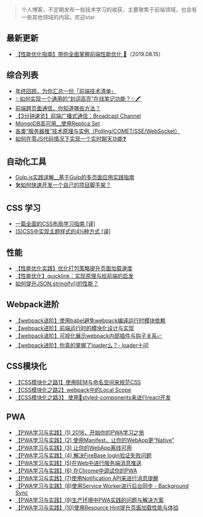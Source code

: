 > 个人博客，不定期发布一些技术学习的收获，主要聚焦于前端领域，也会有一些其他领域的内容。欢迎star

## 最新更新

- [【性能优化指南】带你全面掌握前端性能优化 🚀](https://github.com/alienzhou/blog/issues/32)（2019.08.15）

## 综合列表

- [年终回顾，为你汇总一份「前端技术清单」](https://github.com/alienzhou/blog/issues/22)
- [✨如何实现一个通用的“划词高亮”在线笔记功能？✨🖍️](https://github.com/alienzhou/blog/issues/28)
- [前端跨页面通信，你知道哪些方法？](https://github.com/alienzhou/blog/issues/27)
- [【3分钟速览】前端广播式通信：Broadcast Channel ](https://github.com/alienzhou/blog/issues/26)
- [MongoDB高可用__使用Replica Set](https://github.com/alienzhou/blog/issues/12)
- [各类“服务器推”技术原理与实例（Polling/COMET/SSE/WebSocket）](https://github.com/alienzhou/blog/issues/17)
- [如何在零JS代码情况下实现一个实时聊天功能❓](https://github.com/alienzhou/blog/issues/30)

## 自动化工具

- [Gulp.js实践详解__基于Gulp的多页面应用实践指南](https://github.com/alienzhou/blog/issues/23)
- [🛠如何快速开发一个自己的项目脚手架？](https://github.com/alienzhou/blog/issues/29)

## CSS 学习

- [一篇全面的CSS布局学习指南 [译]](https://github.com/alienzhou/blog/issues/13)
- [(S)CSS中实现主题样式的4½种方式 [译]](https://github.com/alienzhou/blog/issues/1)

## 性能

- [【性能优化实践】优化打包策略提升页面加载速度](https://github.com/alienzhou/blog/issues/24)
- [【性能优化】quicklink：实现原理与给前端的启发](https://github.com/alienzhou/blog/issues/25)
- [如何提升JSON.stringify()的性能？](https://github.com/alienzhou/blog/issues/31)

## Webpack进阶

- [【webpack进阶】使用babel避免webpack编译运行时模块依赖](https://github.com/alienzhou/blog/issues/18)
- [【webpack进阶】前端运行时的模块化设计与实现](https://github.com/alienzhou/blog/issues/19)
- [【webpack进阶】可视化展示webpack内部插件与钩子关系📈](https://github.com/alienzhou/blog/issues/20)
- [【webpack进阶】你真的掌握了loader么？- loader十问](https://github.com/alienzhou/blog/issues/21)

## CSS模块化

- [【CSS模块化之路1】使用BEM与命名空间来规范CSS](https://github.com/alienzhou/blog/issues/14)
- [【CSS模块化之路2】webpack中的Local Scope](https://github.com/alienzhou/blog/issues/15)
- [【CSS模块化之路3】 使用💅styled-components来进行react开发](https://github.com/alienzhou/blog/issues/16)

## PWA
- [【PWA学习与实践】(1) 2018，开始你的PWA学习之旅](https://github.com/alienzhou/blog/issues/2)
- [【PWA学习与实践】(2) 使用Manifest，让你的WebApp更“Native”](https://github.com/alienzhou/blog/issues/3)
- [【PWA学习与实践】(3) 让你的WebApp离线可用](https://github.com/alienzhou/blog/issues/4)
- [【PWA学习与实践】(4) 解决FireBase login验证失败问题](https://github.com/alienzhou/blog/issues/5)
- [【PWA学习与实践】(5)在Web中进行服务端消息推送](https://github.com/alienzhou/blog/issues/6)
- [【PWA学习与实践】(6) 在Chrome中调试你的PWA](https://github.com/alienzhou/blog/issues/7)
- [【PWA学习与实践】(7)使用Notification API来进行消息提醒](https://github.com/alienzhou/blog/issues/8)
- [【PWA学习与实践】(8)使用Service Worker进行后台同步 - Background Sync](https://github.com/alienzhou/blog/issues/9)
- [【PWA学习与实践】(9)生产环境中PWA实践的问题与解决方案](https://github.com/alienzhou/blog/issues/10)
- [【PWA学习与实践】(10)使用Resource Hint提升页面加载性能与体验](https://github.com/alienzhou/blog/issues/11)
